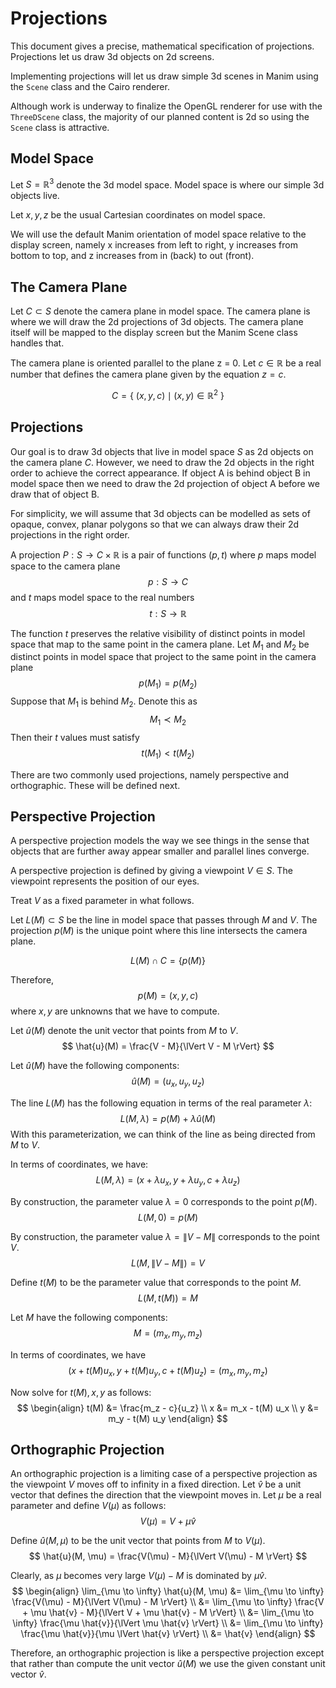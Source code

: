# Projections

This document gives a precise, mathematical specification of projections.
Projections let us draw 3d objects on 2d screens.

Implementing projections will let us draw simple 3d scenes in Manim
using the `Scene` class and the Cairo renderer.

Although work is underway to finalize the OpenGL renderer for use with the `ThreeDScene` class,
the majority of our planned content is 2d so using the `Scene` class is attractive.

## Model Space

Let $S = \mathbb{R}^3$ denote the 3d model space.
Model space is where our simple 3d objects live.

Let $x, y, z$ be the usual Cartesian coordinates on model space.

We will use the default Manim orientation of model space relative to the display screen, 
namely x increases from left to right,
y increases from bottom to top, 
and z increases from in (back) to out (front).

## The Camera Plane 

Let $C \subset S$ denote the camera plane in model space.
The camera plane is where we will draw the 2d projections of 3d objects.
The camera plane itself will be mapped to the display screen but the Manim Scene class
handles that.

The camera plane is oriented parallel to the plane z = 0.
Let $c \in \mathbb{R}$ be a real number that defines the camera plane 
given by the equation $z = c$.

$$
C = \{~(x, y, c) \mid (x, y) \in \mathbb{R}^2~\}
$$

## Projections

Our goal is to draw 3d objects that live in model space $S$ as 2d objects on the camera plane $C$.
However, we need to draw the 2d objects in the right order to achieve the correct appearance.
If object A is behind object B in model space then we need to draw the 2d projection
of object A before we draw that of object B.

For simplicity, we will assume that 3d objects can be modelled as sets of opaque, convex, planar
polygons so that we can always draw their 2d projections in the right order.

A projection 
$P: S \rightarrow C \times \mathbb{R}$
is a pair of functions $(p, t)$
where $p$ maps model space to the camera plane
$$
p: S \rightarrow C 
$$
and $t$ maps model space to the real numbers
$$
t: S \rightarrow \mathbb{R}
$$

The function $t$ preserves the relative visibility of distinct
points in model space that map to the same point in the camera plane.
Let $M_1$ and $M_2$ be distinct points in model space that project to the same
point in the camera plane
$$p(M_1) = p(M_2)$$
Suppose that $M_1$ is behind $M_2$.
Denote this as
$$ M_1 \prec M_2$$
Then their $t$ values must satisfy
$$t(M_1) < t(M_2)$$

There are two commonly used projections, namely perspective and orthographic.
These will be defined next.

## Perspective Projection

A perspective projection models the way we see things in the sense that
objects that are further away appear smaller and parallel lines converge.

A perspective projection is defined by giving a viewpoint $V \in S$.
The viewpoint represents the position of our eyes.

Treat $V$ as a fixed parameter in what follows.

Let $L(M) \subset S$ be the line in model space that passes through $M$ and $V$.
The projection $p(M)$ is the unique point where this line intersects the camera plane.

$$
L(M) \cap C = \{ p(M) \}
$$

Therefore,
$$
p(M) = (x, y, c)
$$
where $x, y$ are unknowns that we have to compute.

Let $\hat{u}(M)$ denote the unit vector that points from $M$ to $V$.
$$
\hat{u}(M) = \frac{V - M}{\lVert V - M \rVert}
$$

Let $\hat{u}(M)$ have the following components:
$$
\hat{u}(M) = (u_x, u_y, u_z)
$$

The line $L(M)$ has the following equation in terms of the real
parameter $\lambda$:
$$
L(M, \lambda) = p(M) + \lambda \hat{u}(M)
$$
With this parameterization, we can think of the line as being directed from
$M$ to $V$.

In terms of coordinates, we have:
$$
L(M,\lambda) = (x + \lambda u_x, y + \lambda u_y, c + \lambda u_z)
$$

By construction, the parameter value $\lambda = 0$ corresponds to the point $p(M)$.
$$
L(M, 0) = p(M)
$$

By construction, the parameter value $\lambda = \lVert V - M \rVert$ corresponds to the point $V$.
$$
L(M, \lVert V - M \rVert) = V
$$

Define $t(M)$ to be the parameter value that corresponds to the point $M$.
$$
L(M, t(M)) = M
$$

Let $M$ have the following components:
$$
M = (m_x, m_y, m_z)
$$

In terms of coordinates, we have
$$
(x + t(M) u_x, y + t(M) u_y, c + t(M) u_z) = (m_x, m_y, m_z)
$$

Now solve for $t(M), x, y$ as follows:
$$
\begin{align}
t(M) &= \frac{m_z - c}{u_z} \\
x &= m_x - t(M) u_x \\
y &= m_y - t(M) u_y
\end{align}
$$

## Orthographic Projection

An orthographic projection is a limiting case of a perspective projection as
the viewpoint $V$ moves off to infinity in a fixed direction.
Let $\hat{v}$ be a unit vector that defines the direction that the viewpoint moves in.
Let $\mu$ be a real parameter and define $V(\mu)$ as follows:
$$
V(\mu) = V + \mu \hat{v}
$$

Define $\hat{u}(M, \mu)$ to be the unit vector that points from $M$ to $V(\mu)$.
$$
\hat{u}(M, \mu) = \frac{V(\mu) - M}{\lVert V(\mu) - M \rVert}
$$

Clearly, as $\mu$ becomes very large $V(\mu) - M$ is dominated by $\mu \hat{v}$.
$$
\begin{align}
\lim_{\mu \to \infty} \hat{u}(M, \mu) 
&= \lim_{\mu \to \infty} \frac{V(\mu) - M}{\lVert V(\mu) - M \rVert} \\
&= \lim_{\mu \to \infty} \frac{V + \mu \hat{v} - M}{\lVert V + \mu \hat{v} - M \rVert} \\
&= \lim_{\mu \to \infty} \frac{\mu \hat{v}}{\lVert \mu \hat{v} \rVert} \\
&= \lim_{\mu \to \infty} \frac{\mu \hat{v}}{\mu \lVert \hat{v} \rVert} \\
&= \hat{v}
\end{align}
$$

Therefore, an orthographic projection is like a perspective projection except that
rather than compute the unit vector $\hat{u}(M)$ we use the given constant unit vector $\hat{v}$.